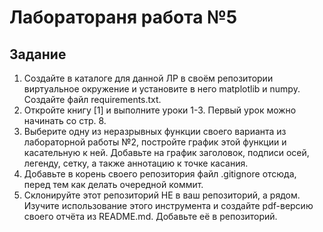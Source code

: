 # Лаборатораня работа №5
## Задание
1. Создайте в каталоге для данной ЛР в своём репозитории виртуальное окружение и установите в него matplotlib и numpy. Создайте файл requirements.txt.
2. Откройте книгу [1] и выполните уроки 1-3. Первый урок можно начинать со стр. 8.
3. Выберите одну из неразрывных функции своего варианта из лабораторной работы №2, постройте график этой функции и касательную к ней. Добавьте на график заголовок, подписи осей, легенду, сетку, а также аннотацию к точке касания.
4. Добавьте в корень своего репозитория файл .gitignore отсюда, перед тем как делать очередной коммит.
5. Склонируйте этот репозиторий НЕ в ваш репозиторий, а рядом. Изучите использование этого инструмента и создайте pdf-версию своего отчёта из README.md. Добавьте её в репозиторий.
